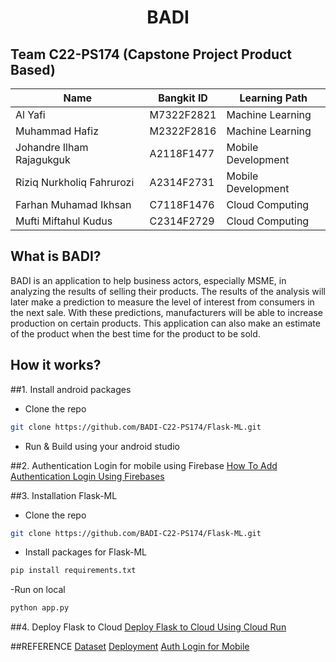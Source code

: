 <h1 align="center">
<p align="center">BADI</p>


## Team C22-PS174 (Capstone Project Product Based)
| Name  | Bangkit ID | Learning Path |
| ------------- | ------------- | ------------- |
| Al Yafi | M7322F2821 | Machine Learning |
| Muhammad Hafiz  | M2322F2816 | Machine Learning |
| Johandre Ilham Rajagukguk | A2118F1477 | Mobile Development |
| Riziq Nurkholiq Fahrurozi | A2314F2731 | Mobile Development |
| Farhan Muhamad Ikhsan | C7118F1476 | Cloud Computing |
| Mufti Miftahul Kudus | C2314F2729 | Cloud Computing |
  
  
  ## What is BADI?
  
  BADI is an application to help business actors, especially MSME, in analyzing the results of selling their products. The results of the analysis will later make a prediction to measure the level of interest from consumers in the next sale. With these predictions, manufacturers will be able to increase production on certain products. This application can also make an estimate of the product when the best time for the product to be sold.

  ## How it works?
  ##1. Install android packages
 - Clone the repo
  ```sh
git clone https://github.com/BADI-C22-PS174/Flask-ML.git
```
 - Run & Build using your android studio
  
  ##2. Authentication Login for mobile using Firebase
  <a href="https://firebase.google.com/docs/auth/android/firebaseui#kotlin+ktx">How To Add Authentication Login Using Firebases</a>
  
  ##3. Installation Flask-ML
 - Clone the repo
```sh
git clone https://github.com/BADI-C22-PS174/Flask-ML.git
```
 - Install packages for Flask-ML
```sh
pip install requirements.txt
```
 -Run on local 
```sh
python app.py
```

##4. Deploy Flask to Cloud
 <a href="https://cloud.google.com/run/docs/quickstarts/build-and-deploy/deploy-python-service">Deploy Flask to Cloud Using Cloud Run</a>
  
  
  
  
  ##REFERENCE
   <a href="https://www.kaggle.com/datasets/akashdeepkuila/bakery">Dataset</a>
   <a href="https://cloud.google.com/run/docs/quickstarts/build-and-deploy/deploy-python-service">Deployment</a>
   <a href="https://firebase.google.com/docs/auth/android/firebaseui#kotlin+ktx">Auth Login for Mobile</a>
  
  

